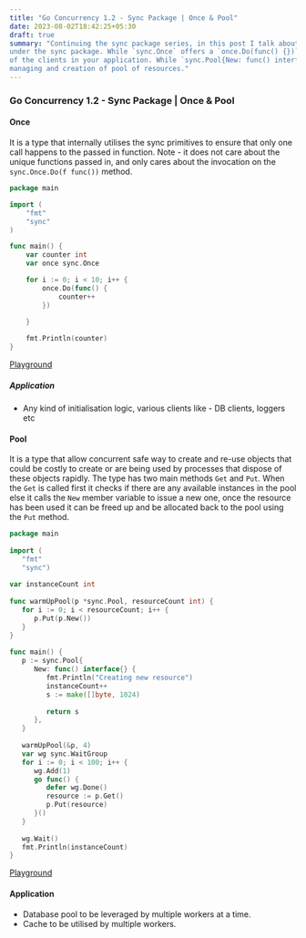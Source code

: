 ```yaml
---
title: "Go Concurrency 1.2 - Sync Package | Once & Pool"
date: 2023-08-02T18:42:25+05:30
draft: true
summary: "Continuing the sync package series, in this post I talk about the type `sync.Once` and `sync.Pool` available 
under the sync package. While `sync.Once` offers a `once.Do(func() {})` signature that is perfect for initialising most 
of the clients in your application. While `sync.Pool{New: func() interface{}}`, lets you do things like warming up, 
managing and creation of pool of resources."
---
```

### Go Concurrency 1.2 - Sync Package | Once & Pool
#### Once
It is a type that internally utilises the sync primitives to ensure that only one call happens to the passed in function. Note - it does not care about the unique functions passed in, and only cares about the invocation on the `sync.Once.Do(f func())` method.

```Go 
package main

import (
	"fmt"
	"sync"
)

func main() {
	var counter int
	var once sync.Once

	for i := 0; i < 10; i++ {
		once.Do(func() {
			counter++
		})
		
	}

	fmt.Println(counter)
}

```
[Playground](https://go.dev/play/p/tsoGU1sXgwE)

##### Application
- Any kind of initialisation logic, various clients like - DB clients, loggers etc

#### Pool
It is a type that allow concurrent safe way to create and re-use objects that could be costly to create or are being used by processes that dispose of these objects rapidly. The type has two main methods `Get` and `Put`. When the `Get` is called first it checks if there are any available instances in the pool else it calls the `New` member variable to issue a new one, once the resource has been used it can be freed up and be allocated back to the pool using the `Put` method.

```Go
package main  
  
import (  
   "fmt"  
   "sync")  
  
var instanceCount int  
  
func warmUpPool(p *sync.Pool, resourceCount int) {  
   for i := 0; i < resourceCount; i++ {  
      p.Put(p.New())  
   }  
}  
  
func main() {  
   p := sync.Pool{  
      New: func() interface{} {  
         fmt.Println("Creating new resource")  
         instanceCount++  
         s := make([]byte, 1024)  
  
         return s  
      },  
   }  
  
   warmUpPool(&p, 4)  
   var wg sync.WaitGroup  
   for i := 0; i < 100; i++ {  
      wg.Add(1)  
      go func() {  
         defer wg.Done()  
         resource := p.Get()  
         p.Put(resource)  
      }()  
   }  
  
   wg.Wait()  
   fmt.Println(instanceCount)  
}
```
[Playground](https://go.dev/play/p/z3JN9aL2-MO)

#### Application
- Database pool to be leveraged by multiple workers at a time.
- Cache to be utilised by multiple workers. 